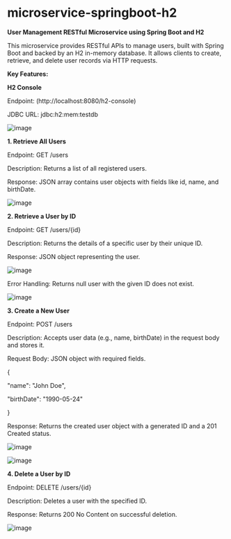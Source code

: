 # microservice-springboot-h2

**User Management RESTful Microservice using Spring Boot and H2**

This microservice provides RESTful APIs to manage users, built with Spring Boot and backed by an H2 in-memory database. It allows clients to create, retrieve, and delete user records via HTTP requests.



**Key Features:**

**H2 Console**

Endpoint: (http://localhost:8080/h2-console)

JDBC URL: jdbc:h2:mem:testdb

![image](https://github.com/user-attachments/assets/a1a2eae4-b5a1-4366-bc1a-7640e0c27c96)


**1. Retrieve All Users**

Endpoint: GET /users

Description: Returns a list of all registered users.

Response: JSON array contains user objects with fields like id, name, and birthDate.

![image](https://github.com/user-attachments/assets/f88d9c80-57fc-43b4-80cd-3a788b9b242a)



**2. Retrieve a User by ID**

Endpoint: GET /users/{id}

Description: Returns the details of a specific user by their unique ID.

Response: JSON object representing the user.

![image](https://github.com/user-attachments/assets/10a5aeaf-bef7-4b10-8274-ce321ed1c7a6)


Error Handling: Returns null user with the given ID does not exist.

![image](https://github.com/user-attachments/assets/bdf5b5b3-054f-4d89-9f91-4ea7a331e7d3)



**3. Create a New User**

Endpoint: POST /users

Description: Accepts user data (e.g., name, birthDate) in the request body and stores it.

Request Body: JSON object with required fields.

{

  "name": "John Doe",
  
  "birthDate": "1990-05-24"
  
}

Response: Returns the created user object with a generated ID and a 201 Created status.

![image](https://github.com/user-attachments/assets/b961c9a0-bb10-4ddc-91d0-9041ff0c0a39)

![image](https://github.com/user-attachments/assets/b24d6400-1a30-489c-af0f-42bc3604a392)




**4. Delete a User by ID**

Endpoint: DELETE /users/{id}

Description: Deletes a user with the specified ID.

Response: Returns 200 No Content on successful deletion.

![image](https://github.com/user-attachments/assets/8deaa818-4d88-4db1-9c12-80a04ee10802)



